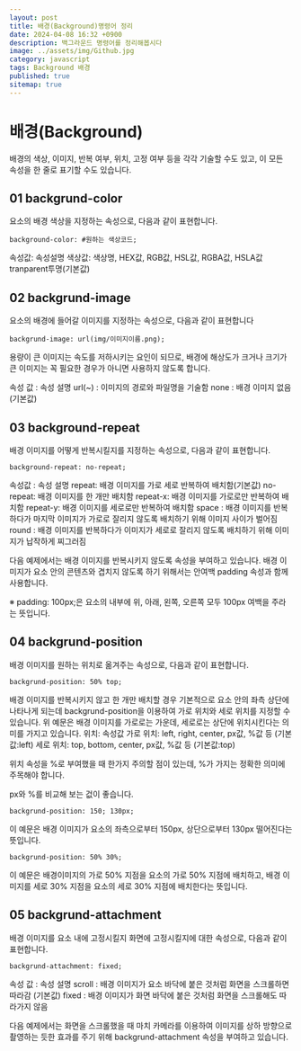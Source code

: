 ```yaml
---
layout: post
title: 배경(Background)명령어 정리
date: 2024-04-08 16:32 +0900
description: 백그라운드 명령어를 정리해봅시다
image: ../assets/img/Github.jpg
category: javascript
tags: Background 배경
published: true
sitemap: true
---
```


# 배경(Background)
배경의 색상, 이미지, 반복 여부, 위치, 고정 여부 등을 각각 기술할 수도 있고, 이 모든 속성을 한 줄로 표기할 수도 있습니다.


## 01 backgrund-color
요소의 배경 색상을 지정하는 속성으로, 다음과 같이 표현합니다.
````
background-color: #원하는 색상코드;
````
속성값: 속성설명
색상값: 색상명, HEX값, RGB값, HSL값, RGBA값, HSLA값
tranparent투명(기본값)


## 02 backgrund-image
요소의 배경에 들어갈 이미지를 지정하는 속성으로, 다음과 같이 표현합니다
````
backgrund-image: url(img/이미지이름.png);
````
용량이 큰 이미지는 속도를 저하시키는 요인이 되므로, 배경에 해상도가 크거나 크기가 큰 이미지는 꼭 필요한
경우가 아니면 사용하지 않도록 합니다.

속성 값 : 속성 설명
url(~) : 이미지의 경로와 파일명을 기술함
none : 배경 이미지 없음(기본값)

## 03 background-repeat
배경 이미지를 어떻게 반복시킬지를 지정하는 속성으로, 다음과 같이 표현합니다.
````
background-repeat: no-repeat;
````
속성값 : 속성 설명
repeat: 배경 이미지를 가로 세로 반복하여 배치함(기본값)
no-repeat: 배경 이미지를 한 개만 배치함
repeat-x: 배경 이미지를 가로로만 반복하여 배치함
repeat-y: 배경 이미지를 세로로만 반복하여 배치함
space : 배경 이미지를 반복하다가 마지막 이미지가 가로로 잘리지 않도록 배치하기 위해 이미지 사이가 벌어짐
round : 배경 이미지를 반복하다가 이미지가 세로로 잘리지 않도록 배치하기 위해 이미지가 납작하게 찌그러짐

다음 예제에서는 배경 이미지를 반복시키지 않도록 속성을 부여하고 있습니다. 배경 이미지가 요소 안의 콘텐츠와
겹치지 않도록 하기 위해서는 안여백 padding 속성과 함께 사용합니다.

※ padding: 100px;은 요소의 내부에 위, 아래, 왼쪽, 오른쪽 모두 100px 여백을 주라는 뜻입니다.

## 04 backgrund-position 
배경 이미지를 원하는 위치로 옮겨주는 속성으로, 다음과 같이 표현합니다.
````
backgrund-position: 50% top;
````
배경 이미지를 반복시키지 않고 한 개만 배치할 경우 기본적으로 요소 안의 좌측 상단에 나타나게 되는데
backgrund-position을 이용하여 가로 위치와 세로 위치를 지정할 수 있습니다. 위 예문은 배경 이미지를 가로로는 가운데, 세로로는 상단에 위치시킨다는 의미를 가지고 있습니다.
위치: 속성값
가로 위치: left, right, center, px값, %값 등 (기본값:left)
세로 위치: top, bottom, center, px값, %값 등 (기본값:top)

위치 속성을 %로 부여했을 때 한가지 주의할 점이 있는데, %가 가지는 정확한 의미에 주목해야 합니다.

px와 %를 비교해 보는 겂이 좋습니다.
````
backgrund-position: 150; 130px;
````
이 예문은 배경 이미지가 요소의 좌측으로부터 150px, 상단으로부터 130px 떨어진다는 뜻입니다.

````
backgrund-position: 50% 30%;
````
이 예문은 배경이미지의 가로 50% 지점을 요소의 가로 50% 지점에 배치하고, 배경 이미지를 세로 30% 지점을
요소의 세로 30% 지점에 배치한다는 뜻입니다.

## 05 backgrund-attachment
배경 이미지를 요소 내에 고정시킬지 화면에 고정시킬지에 대한 속성으로, 다음과 같이 표현합니다.
````
backgrund-attachment: fixed;
````
속성 값 : 속성 설명
scroll : 배경 이미지가 요소 바닥에 붙은 것처럼 화면을 스크롤하면 따라감 (기본값)
fixed : 배경 이미지가 화면 바닥에 붙은 것처럼 화면을 스크롤해도 따라가지 않음

다음 예제에서는 화면을 스크롤했을 때 마치 카메라를 이용하여 이미지를 상하 방향으로 촬영하는 듯한 효과를 주기 위해 backgrund-attachment 속성을 부여하고 있습니다.